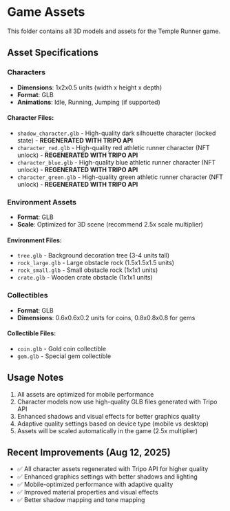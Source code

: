 # Game Assets

This folder contains all 3D models and assets for the Temple Runner game.

## Asset Specifications

### Characters
- **Dimensions**: 1x2x0.5 units (width x height x depth)
- **Format**: GLB
- **Animations**: Idle, Running, Jumping (if supported)

#### Character Files:
- `shadow_character.glb` - High-quality dark silhouette character (locked state) - **REGENERATED WITH TRIPO API**
- `character_red.glb` - High-quality red athletic runner character (NFT unlock) - **REGENERATED WITH TRIPO API**
- `character_blue.glb` - High-quality blue athletic runner character (NFT unlock) - **REGENERATED WITH TRIPO API**
- `character_green.glb` - High-quality green athletic runner character (NFT unlock) - **REGENERATED WITH TRIPO API**

### Environment Assets
- **Format**: GLB
- **Scale**: Optimized for 3D scene (recommend 2.5x scale multiplier)

#### Environment Files:
- `tree.glb` - Background decoration tree (3-4 units tall)
- `rock_large.glb` - Large obstacle rock (1.5x1.5x1.5 units)
- `rock_small.glb` - Small obstacle rock (1x1x1 units)
- `crate.glb` - Wooden crate obstacle (1x1x1 units)

### Collectibles
- **Format**: GLB
- **Dimensions**: 0.6x0.6x0.2 units for coins, 0.8x0.8x0.8 for gems

#### Collectible Files:
- `coin.glb` - Gold coin collectible
- `gem.glb` - Special gem collectible

## Usage Notes
1. All assets are optimized for mobile performance
2. Character models now use high-quality GLB files generated with Tripo API
3. Enhanced shadows and visual effects for better graphics quality
4. Adaptive quality settings based on device type (mobile vs desktop)
5. Assets will be scaled automatically in the game (2.5x multiplier)

## Recent Improvements (Aug 12, 2025)
- ✅ All character assets regenerated with Tripo API for higher quality
- ✅ Enhanced graphics settings with better shadows and lighting
- ✅ Mobile-optimized performance with adaptive quality
- ✅ Improved material properties and visual effects
- ✅ Better shadow mapping and tone mapping